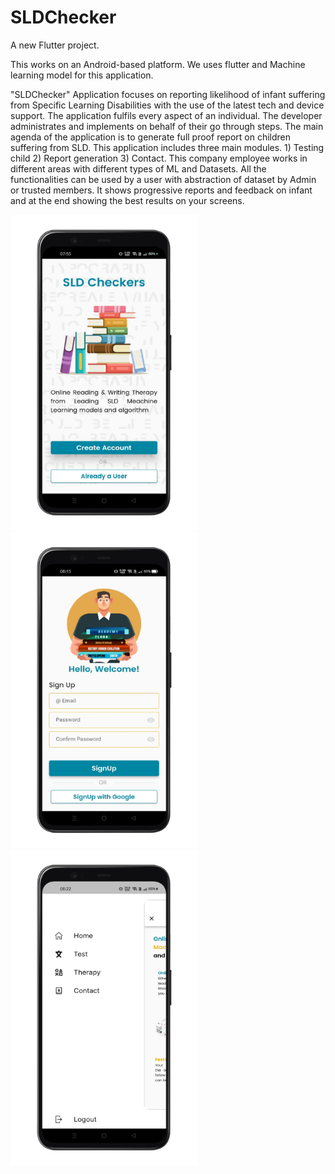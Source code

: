 # SLDChecker

A new Flutter project.

This works on an Android-based platform. We uses flutter and Machine learning model for this application.

"SLDChecker" Application focuses on reporting likelihood of infant suffering from Specific Learning Disabilities with the use of the latest tech and device support. The application fulfils every aspect of an individual. The developer administrates and implements on behalf of their go through steps. The main agenda of the application is to generate full proof report on children suffering from SLD.  This application includes three main modules. 1) Testing child 2) Report generation 3) Contact. This company employee works in different areas with different types of ML and Datasets. All the functionalities can be used by a user with abstraction of dataset by Admin or trusted members. It shows progressive reports and feedback on infant and at the end showing the best results on your screens.

<p float="left">
<img src="https://github.com/RiyaShah08/SLDChecker/blob/main/src/WhatsApp_Image_2022-11-15_at_08.32.21-removebg-preview.png" width="300dp">
<img src="https://github.com/RiyaShah08/SLDChecker/blob/main/src/WhatsApp_Image_2022-11-15_at_08.32.18-removebg-preview.png" width="300dp">
<img src="https://github.com/RiyaShah08/SLDChecker/blob/main/src/WhatsApp_Image_2022-11-15_at_08.32.17__1_-removebg-preview.png" width="300dp">
</p>
